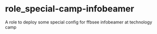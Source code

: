 # role_special-camp-infobeamer
A role to deploy some special config for ffbsee infobeamer at technology camp
